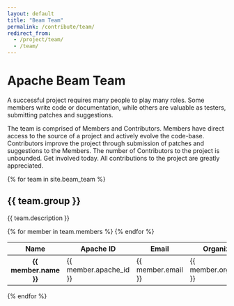 ```yaml
---
layout: default
title: "Beam Team"
permalink: /contribute/team/
redirect_from:
  - /project/team/
  - /team/
---
```


# Apache Beam Team

A successful project requires many people to play many roles. Some members write code or documentation, while others are valuable as testers, submitting patches and suggestions.

The team is comprised of Members and Contributors. Members have direct access to the source of a project and actively evolve the code-base. Contributors improve the project through submission of patches and suggestions to the Members. The number of Contributors to the project is unbounded. Get involved today. All contributions to the project are greatly appreciated.

{% for team in site.beam_team %}
  <h2>{{ team.group }}</h2>
  <p>{{ team.description }}</p>
  <table class="table table-hover">
    <thead>
      <tr>
        <th>Name</th>
        <th>Apache ID</th>
        <th>Email</th>
        <th>Organization</th>
        <th>Roles</th>
        <th>Time Zone</th>
      </tr>
    </thead>
    <tbody>
      {% for member in team.members %}
        <tr>
          <th scope="row">{{ member.name }}</th>
          <td scope="row">{{ member.apache_id }}</td>
          <td scope="row">{{ member.email }}</td>
          <td scope="row">{{ member.organization }}</td>
          <td scope="row">{{ member.roles }}</td>
          <td scope="row">{{ member.time_zone }}</td>
        </tr>
      {% endfor %}
    </tbody>
  </table>
{% endfor %}
